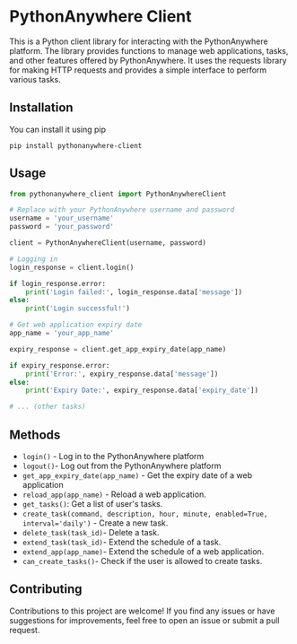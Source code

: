 # PythonAnywhere Client

This is a Python client library for interacting with the PythonAnywhere platform. The library provides functions to 
manage web applications, tasks, and other features offered by PythonAnywhere. It uses the requests library for making 
HTTP requests and provides a simple interface to perform various tasks.

## Installation
You can install it using pip
```shell
pip install pythonanywhere-client
```

## Usage
```python
from pythonanywhere_client import PythonAnywhereClient

# Replace with your PythonAnywhere username and password
username = 'your_username'
password = 'your_password'

client = PythonAnywhereClient(username, password)

# Logging in
login_response = client.login()

if login_response.error:
    print('Login failed:', login_response.data['message'])
else:
    print('Login successful!')

# Get web application expiry date
app_name = 'your_app_name'

expiry_response = client.get_app_expiry_date(app_name)

if expiry_response.error:
    print('Error:', expiry_response.data['message'])
else:
    print('Expiry Date:', expiry_response.data['expiry_date'])

# ... (other tasks)

```
## Methods
* `login()` - Log in to the PythonAnywhere platform
* `logout()`- Log out from the PythonAnywhere platform
* `get_app_expiry_date(app_name)` - Get the expiry date of a web application
* `reload_app(app_name)` - Reload a web application.
* `get_tasks()`: Get a list of user's tasks.
* `create_task(command, description, hour, minute, enabled=True, interval='daily')` - Create a new task.
* `delete_task(task_id)`- Delete a task.
* `extend_task(task_id)`- Extend the schedule of a task.
* `extend_app(app_name)`- Extend the schedule of a web application.
* `can_create_tasks()`- Check if the user is allowed to create tasks.


## Contributing
Contributions to this project are welcome! If you find any issues or have suggestions for improvements, 
feel free to open an issue or submit a pull request.